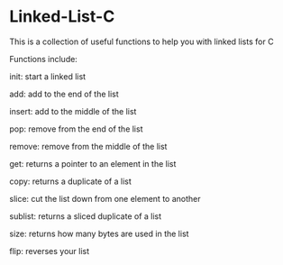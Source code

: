# Linked-List-C
<h>This is a collection of useful functions to help you with linked lists for C</h>
<p>Functions include:</p>
<p>init: start a linked list</p>
<p>add: add to the end of the list</p>
<p>insert: add to the middle of the list</p>
<p>pop: remove from the end of the list</p>
<p>remove: remove from the middle of the list</p>
<p>get: returns a pointer to an element in the list</p>
<p>copy: returns a duplicate of a list</p>
<p>slice: cut the list down from one element to another</p>
<p>sublist: returns a sliced duplicate of a list</p>
<p>size: returns how many bytes are used in the list</p>
<p>flip: reverses your list</p>
